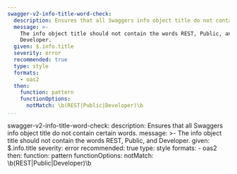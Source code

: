 ```yaml
---
swagger-v2-info-title-word-check:
  description: Ensures that all Swaggers info object title do not contain certain words.
  message: >-
    The info object title should not contain the words REST, Public, and
    Developer.
  given: $.info.title
  severity: error
  recommended: true
  type: style
  formats:
    - oas2
  then:
    function: pattern
    functionOptions:
      notMatch: \b(REST|Public|Developer)\b
...
```

swagger-v2-info-title-word-check:
  description: Ensures that all Swaggers info object title do not contain certain words.
  message: >-
    The info object title should not contain the words REST, Public, and
    Developer.
  given: $.info.title
  severity: error
  recommended: true
  type: style
  formats:
    - oas2
  then:
    function: pattern
    functionOptions:
      notMatch: \b(REST|Public|Developer)\b
